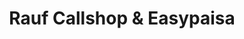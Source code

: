 ---
title: "Rauf Callshop & Easypaisa"
url: /karachi/rauf-callshop-and-easypaisa/
shop: electronics
---